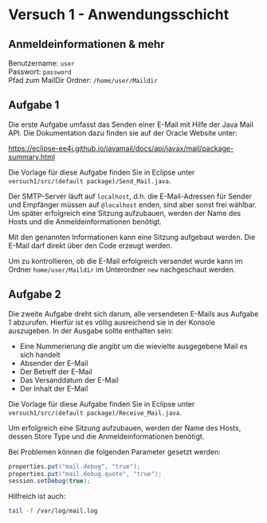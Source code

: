 # Versuch 1 - Anwendungsschicht

## Anmeldeinformationen & mehr

Benutzername: `user`<br>
Passwort: `password`<br>
Pfad zum MailDir Ordner: `/home/user/Maildir`

## Aufgabe 1

Die erste Aufgabe umfasst das Senden einer E-Mail mit Hilfe der Java Mail API. Die Dokumentation dazu finden sie auf der Oracle Website unter:

https://eclipse-ee4j.github.io/javamail/docs/api/javax/mail/package-summary.html

Die Vorlage für diese Aufgabe finden Sie in Eclipse unter `versuch1/src/(default package)/Send_Mail.java`.

Der SMTP-Server läuft auf `localhost`, d.h. die E-Mail-Adressen für Sender und Empfänger müssen auf `@localhost` enden, sind aber sonst frei wählbar. Um später erfolgreich eine Sitzung aufzubauen, werden der Name des Hosts und die Anmeldeinformationen benötigt.

Mit den genannten Informationen kann eine Sitzung aufgebaut werden. Die E-Mail darf direkt über den Code erzeugt werden.

Um zu kontrollieren, ob die E-Mail erfolgreich versendet wurde kann im Ordner `home/user/Maildir` im Unterordner `new` nachgeschaut werden. 

## Aufgabe 2

Die zweite Aufgabe dreht sich darum, alle versendeten E-Mails aus Aufgabe 1 abzurufen.  Hierfür ist es völlig ausreichend sie in der Konsole auszugeben. In der Ausgabe sollte enthalten sein:

* Eine Nummerierung die angibt um die wievielte ausgegebene Mail es sich handelt
* Absender der E-Mail
* Der Betreff der E-Mail
* Das Versanddatum der E-Mail
* Der Inhalt der E-Mail

Die Vorlage für diese Aufgabe finden Sie in Eclipse unter `versuch1/src/(default package)/Receive_Mail.java`.

Um erfolgreich eine Sitzung aufzubauen, werden der Name des Hosts, dessen Store Type und die Anmeldeinformationen benötigt. 

Bei Problemen können die folgenden Parameter gesetzt werden:

```java
properties.put("mail.debug", "true");
properties.put("mail.debug.quote", "true");
session.setDebug(true);
```

Hilfreich ist auch:

```bash
tail -f /var/log/mail.log
```